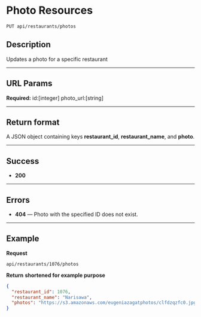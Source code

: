 # Photo Resources

    PUT api/restaurants/photos

## Description
Updates a photo for a specific restaurant

***

## URL Params
**Required:**
    id:[integer]
    photo_url:[string]

***

## Return format
A JSON object containing keys **restaurant_id**, **restaurant_name**, and **photo**.

***

## Success

- **200** 

***

## Errors

- **404** — Photo with the specified ID does not exist.


***

## Example
**Request**

    api/restaurants/1076/photos

**Return** __shortened for example purpose__
``` json
{
  "restaurant_id": 1076,
  "restaurant_name": "Narisawa",
  "photos": "https://s3.amazonaws.com/eugeniazagatphotos/clfdzqzfc0.jpg"
}
```
